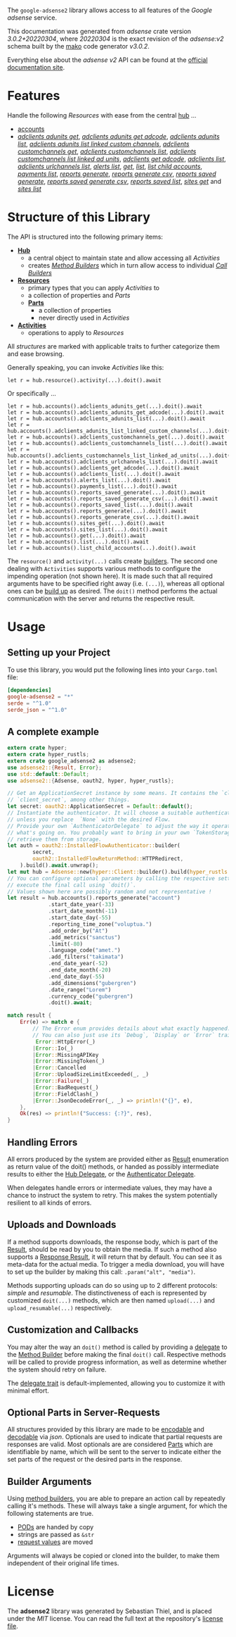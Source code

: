 <!---
DO NOT EDIT !
This file was generated automatically from 'src/mako/api/README.md.mako'
DO NOT EDIT !
-->
The `google-adsense2` library allows access to all features of the *Google adsense* service.

This documentation was generated from *adsense* crate version *3.0.2+20220304*, where *20220304* is the exact revision of the *adsense:v2* schema built by the [mako](http://www.makotemplates.org/) code generator *v3.0.2*.

Everything else about the *adsense* *v2* API can be found at the
[official documentation site](https://developers.google.com/adsense/management/).
# Features

Handle the following *Resources* with ease from the central [hub](https://docs.rs/google-adsense2/3.0.2+20220304/google_adsense2/Adsense) ... 

* [accounts](https://docs.rs/google-adsense2/3.0.2+20220304/google_adsense2/api::Account)
 * [*adclients adunits get*](https://docs.rs/google-adsense2/3.0.2+20220304/google_adsense2/api::AccountAdclientAdunitGetCall), [*adclients adunits get adcode*](https://docs.rs/google-adsense2/3.0.2+20220304/google_adsense2/api::AccountAdclientAdunitGetAdcodeCall), [*adclients adunits list*](https://docs.rs/google-adsense2/3.0.2+20220304/google_adsense2/api::AccountAdclientAdunitListCall), [*adclients adunits list linked custom channels*](https://docs.rs/google-adsense2/3.0.2+20220304/google_adsense2/api::AccountAdclientAdunitListLinkedCustomChannelCall), [*adclients customchannels get*](https://docs.rs/google-adsense2/3.0.2+20220304/google_adsense2/api::AccountAdclientCustomchannelGetCall), [*adclients customchannels list*](https://docs.rs/google-adsense2/3.0.2+20220304/google_adsense2/api::AccountAdclientCustomchannelListCall), [*adclients customchannels list linked ad units*](https://docs.rs/google-adsense2/3.0.2+20220304/google_adsense2/api::AccountAdclientCustomchannelListLinkedAdUnitCall), [*adclients get adcode*](https://docs.rs/google-adsense2/3.0.2+20220304/google_adsense2/api::AccountAdclientGetAdcodeCall), [*adclients list*](https://docs.rs/google-adsense2/3.0.2+20220304/google_adsense2/api::AccountAdclientListCall), [*adclients urlchannels list*](https://docs.rs/google-adsense2/3.0.2+20220304/google_adsense2/api::AccountAdclientUrlchannelListCall), [*alerts list*](https://docs.rs/google-adsense2/3.0.2+20220304/google_adsense2/api::AccountAlertListCall), [*get*](https://docs.rs/google-adsense2/3.0.2+20220304/google_adsense2/api::AccountGetCall), [*list*](https://docs.rs/google-adsense2/3.0.2+20220304/google_adsense2/api::AccountListCall), [*list child accounts*](https://docs.rs/google-adsense2/3.0.2+20220304/google_adsense2/api::AccountListChildAccountCall), [*payments list*](https://docs.rs/google-adsense2/3.0.2+20220304/google_adsense2/api::AccountPaymentListCall), [*reports generate*](https://docs.rs/google-adsense2/3.0.2+20220304/google_adsense2/api::AccountReportGenerateCall), [*reports generate csv*](https://docs.rs/google-adsense2/3.0.2+20220304/google_adsense2/api::AccountReportGenerateCsvCall), [*reports saved generate*](https://docs.rs/google-adsense2/3.0.2+20220304/google_adsense2/api::AccountReportSavedGenerateCall), [*reports saved generate csv*](https://docs.rs/google-adsense2/3.0.2+20220304/google_adsense2/api::AccountReportSavedGenerateCsvCall), [*reports saved list*](https://docs.rs/google-adsense2/3.0.2+20220304/google_adsense2/api::AccountReportSavedListCall), [*sites get*](https://docs.rs/google-adsense2/3.0.2+20220304/google_adsense2/api::AccountSiteGetCall) and [*sites list*](https://docs.rs/google-adsense2/3.0.2+20220304/google_adsense2/api::AccountSiteListCall)




# Structure of this Library

The API is structured into the following primary items:

* **[Hub](https://docs.rs/google-adsense2/3.0.2+20220304/google_adsense2/Adsense)**
    * a central object to maintain state and allow accessing all *Activities*
    * creates [*Method Builders*](https://docs.rs/google-adsense2/3.0.2+20220304/google_adsense2/client::MethodsBuilder) which in turn
      allow access to individual [*Call Builders*](https://docs.rs/google-adsense2/3.0.2+20220304/google_adsense2/client::CallBuilder)
* **[Resources](https://docs.rs/google-adsense2/3.0.2+20220304/google_adsense2/client::Resource)**
    * primary types that you can apply *Activities* to
    * a collection of properties and *Parts*
    * **[Parts](https://docs.rs/google-adsense2/3.0.2+20220304/google_adsense2/client::Part)**
        * a collection of properties
        * never directly used in *Activities*
* **[Activities](https://docs.rs/google-adsense2/3.0.2+20220304/google_adsense2/client::CallBuilder)**
    * operations to apply to *Resources*

All *structures* are marked with applicable traits to further categorize them and ease browsing.

Generally speaking, you can invoke *Activities* like this:

```Rust,ignore
let r = hub.resource().activity(...).doit().await
```

Or specifically ...

```ignore
let r = hub.accounts().adclients_adunits_get(...).doit().await
let r = hub.accounts().adclients_adunits_get_adcode(...).doit().await
let r = hub.accounts().adclients_adunits_list(...).doit().await
let r = hub.accounts().adclients_adunits_list_linked_custom_channels(...).doit().await
let r = hub.accounts().adclients_customchannels_get(...).doit().await
let r = hub.accounts().adclients_customchannels_list(...).doit().await
let r = hub.accounts().adclients_customchannels_list_linked_ad_units(...).doit().await
let r = hub.accounts().adclients_urlchannels_list(...).doit().await
let r = hub.accounts().adclients_get_adcode(...).doit().await
let r = hub.accounts().adclients_list(...).doit().await
let r = hub.accounts().alerts_list(...).doit().await
let r = hub.accounts().payments_list(...).doit().await
let r = hub.accounts().reports_saved_generate(...).doit().await
let r = hub.accounts().reports_saved_generate_csv(...).doit().await
let r = hub.accounts().reports_saved_list(...).doit().await
let r = hub.accounts().reports_generate(...).doit().await
let r = hub.accounts().reports_generate_csv(...).doit().await
let r = hub.accounts().sites_get(...).doit().await
let r = hub.accounts().sites_list(...).doit().await
let r = hub.accounts().get(...).doit().await
let r = hub.accounts().list(...).doit().await
let r = hub.accounts().list_child_accounts(...).doit().await
```

The `resource()` and `activity(...)` calls create [builders][builder-pattern]. The second one dealing with `Activities` 
supports various methods to configure the impending operation (not shown here). It is made such that all required arguments have to be 
specified right away (i.e. `(...)`), whereas all optional ones can be [build up][builder-pattern] as desired.
The `doit()` method performs the actual communication with the server and returns the respective result.

# Usage

## Setting up your Project

To use this library, you would put the following lines into your `Cargo.toml` file:

```toml
[dependencies]
google-adsense2 = "*"
serde = "^1.0"
serde_json = "^1.0"
```

## A complete example

```Rust
extern crate hyper;
extern crate hyper_rustls;
extern crate google_adsense2 as adsense2;
use adsense2::{Result, Error};
use std::default::Default;
use adsense2::{Adsense, oauth2, hyper, hyper_rustls};

// Get an ApplicationSecret instance by some means. It contains the `client_id` and 
// `client_secret`, among other things.
let secret: oauth2::ApplicationSecret = Default::default();
// Instantiate the authenticator. It will choose a suitable authentication flow for you, 
// unless you replace  `None` with the desired Flow.
// Provide your own `AuthenticatorDelegate` to adjust the way it operates and get feedback about 
// what's going on. You probably want to bring in your own `TokenStorage` to persist tokens and
// retrieve them from storage.
let auth = oauth2::InstalledFlowAuthenticator::builder(
        secret,
        oauth2::InstalledFlowReturnMethod::HTTPRedirect,
    ).build().await.unwrap();
let mut hub = Adsense::new(hyper::Client::builder().build(hyper_rustls::HttpsConnector::with_native_roots().https_or_http().enable_http1().enable_http2().build()), auth);
// You can configure optional parameters by calling the respective setters at will, and
// execute the final call using `doit()`.
// Values shown here are possibly random and not representative !
let result = hub.accounts().reports_generate("account")
             .start_date_year(-33)
             .start_date_month(-11)
             .start_date_day(-55)
             .reporting_time_zone("voluptua.")
             .add_order_by("At")
             .add_metrics("sanctus")
             .limit(-80)
             .language_code("amet.")
             .add_filters("takimata")
             .end_date_year(-52)
             .end_date_month(-20)
             .end_date_day(-55)
             .add_dimensions("gubergren")
             .date_range("Lorem")
             .currency_code("gubergren")
             .doit().await;

match result {
    Err(e) => match e {
        // The Error enum provides details about what exactly happened.
        // You can also just use its `Debug`, `Display` or `Error` traits
         Error::HttpError(_)
        |Error::Io(_)
        |Error::MissingAPIKey
        |Error::MissingToken(_)
        |Error::Cancelled
        |Error::UploadSizeLimitExceeded(_, _)
        |Error::Failure(_)
        |Error::BadRequest(_)
        |Error::FieldClash(_)
        |Error::JsonDecodeError(_, _) => println!("{}", e),
    },
    Ok(res) => println!("Success: {:?}", res),
}

```
## Handling Errors

All errors produced by the system are provided either as [Result](https://docs.rs/google-adsense2/3.0.2+20220304/google_adsense2/client::Result) enumeration as return value of
the doit() methods, or handed as possibly intermediate results to either the 
[Hub Delegate](https://docs.rs/google-adsense2/3.0.2+20220304/google_adsense2/client::Delegate), or the [Authenticator Delegate](https://docs.rs/yup-oauth2/*/yup_oauth2/trait.AuthenticatorDelegate.html).

When delegates handle errors or intermediate values, they may have a chance to instruct the system to retry. This 
makes the system potentially resilient to all kinds of errors.

## Uploads and Downloads
If a method supports downloads, the response body, which is part of the [Result](https://docs.rs/google-adsense2/3.0.2+20220304/google_adsense2/client::Result), should be
read by you to obtain the media.
If such a method also supports a [Response Result](https://docs.rs/google-adsense2/3.0.2+20220304/google_adsense2/client::ResponseResult), it will return that by default.
You can see it as meta-data for the actual media. To trigger a media download, you will have to set up the builder by making
this call: `.param("alt", "media")`.

Methods supporting uploads can do so using up to 2 different protocols: 
*simple* and *resumable*. The distinctiveness of each is represented by customized 
`doit(...)` methods, which are then named `upload(...)` and `upload_resumable(...)` respectively.

## Customization and Callbacks

You may alter the way an `doit()` method is called by providing a [delegate](https://docs.rs/google-adsense2/3.0.2+20220304/google_adsense2/client::Delegate) to the 
[Method Builder](https://docs.rs/google-adsense2/3.0.2+20220304/google_adsense2/client::CallBuilder) before making the final `doit()` call. 
Respective methods will be called to provide progress information, as well as determine whether the system should 
retry on failure.

The [delegate trait](https://docs.rs/google-adsense2/3.0.2+20220304/google_adsense2/client::Delegate) is default-implemented, allowing you to customize it with minimal effort.

## Optional Parts in Server-Requests

All structures provided by this library are made to be [encodable](https://docs.rs/google-adsense2/3.0.2+20220304/google_adsense2/client::RequestValue) and 
[decodable](https://docs.rs/google-adsense2/3.0.2+20220304/google_adsense2/client::ResponseResult) via *json*. Optionals are used to indicate that partial requests are responses 
are valid.
Most optionals are are considered [Parts](https://docs.rs/google-adsense2/3.0.2+20220304/google_adsense2/client::Part) which are identifiable by name, which will be sent to 
the server to indicate either the set parts of the request or the desired parts in the response.

## Builder Arguments

Using [method builders](https://docs.rs/google-adsense2/3.0.2+20220304/google_adsense2/client::CallBuilder), you are able to prepare an action call by repeatedly calling it's methods.
These will always take a single argument, for which the following statements are true.

* [PODs][wiki-pod] are handed by copy
* strings are passed as `&str`
* [request values](https://docs.rs/google-adsense2/3.0.2+20220304/google_adsense2/client::RequestValue) are moved

Arguments will always be copied or cloned into the builder, to make them independent of their original life times.

[wiki-pod]: http://en.wikipedia.org/wiki/Plain_old_data_structure
[builder-pattern]: http://en.wikipedia.org/wiki/Builder_pattern
[google-go-api]: https://github.com/google/google-api-go-client

# License
The **adsense2** library was generated by Sebastian Thiel, and is placed 
under the *MIT* license.
You can read the full text at the repository's [license file][repo-license].

[repo-license]: https://github.com/Byron/google-apis-rsblob/main/LICENSE.md
